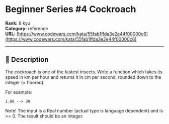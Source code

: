 # Beginner Series #4 Cockroach

**Rank:** 8 kyu  
**Category:** reference  
**URL:** [https://www.codewars.com/kata/55fab1ffda3e2e44f00000c6](https://www.codewars.com/kata/55fab1ffda3e2e44f00000c6)

---

## 📝 Description

The cockroach is one of the fastest insects. Write a function which takes its speed in km per hour and returns it in cm per second, rounded down to the integer (= floored).

For example:

```
1.08 --> 30
```

Note! The input is a Real number (actual type is language dependent) and is >= 0. The result should be an Integer.
